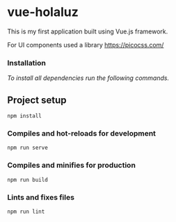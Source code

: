# vue-holaluz

This is my first application built using Vue.js framework.

For UI components used a library  https://picocss.com/

### Installation

_To install all dependencies run the following commands._

## Project setup
```
npm install
```

### Compiles and hot-reloads for development
```
npm run serve
```

### Compiles and minifies for production
```
npm run build
```

### Lints and fixes files
```
npm run lint
```
